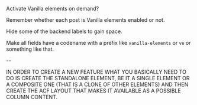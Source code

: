 Activate Vanilla elements on demand?

Remember whether each post is Vanilla elements enabled or not.

Hide some of the backend labels to gain space.

Make all fields have a codename with a prefix like `vanilla-elements` or `ve` or
something like that.

--

IN ORDER TO CREATE A NEW FEATURE WHAT YOU BASICALLY NEED TO DO IS CREATE THE 
STANDALONE ELEMENT, BE IT A SINGLE ELEMENT OR A COMPOSITE ONE (THAT IS A CLONE 
OF OTHER ELEMENTS) AND THEN CREATE THE ACF LAYOUT THAT MAKES IT AVAILABLE AS A 
POSSIBLE COLUMN CONTENT.